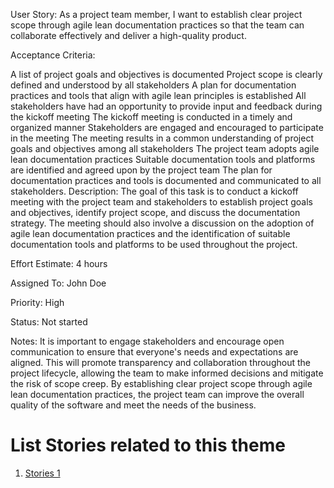 User Story: As a project team member, I want to establish clear project scope through agile lean documentation practices so that the team can collaborate effectively and deliver a high-quality product.

Acceptance Criteria:

A list of project goals and objectives is documented
Project scope is clearly defined and understood by all stakeholders
A plan for documentation practices and tools that align with agile lean principles is established
All stakeholders have had an opportunity to provide input and feedback during the kickoff meeting
The kickoff meeting is conducted in a timely and organized manner
Stakeholders are engaged and encouraged to participate in the meeting
The meeting results in a common understanding of project goals and objectives among all stakeholders
The project team adopts agile lean documentation practices
Suitable documentation tools and platforms are identified and agreed upon by the project team
The plan for documentation practices and tools is documented and communicated to all stakeholders.
Description: The goal of this task is to conduct a kickoff meeting with the project team and stakeholders to establish project goals and objectives, identify project scope, and discuss the documentation strategy. The meeting should also involve a discussion on the adoption of agile lean documentation practices and the identification of suitable documentation tools and platforms to be used throughout the project.

Effort Estimate: 4 hours

Assigned To: John Doe

Priority: High

Status: Not started

Notes: It is important to engage stakeholders and encourage open communication to ensure that everyone's needs and expectations are aligned. This will promote transparency and collaboration throughout the project lifecycle, allowing the team to make informed decisions and mitigate the risk of scope creep. By establishing clear project scope through agile lean documentation practices, the project team can improve the overall quality of the software and meet the needs of the business.


# List Stories related to this theme
1. [Stories 1](documentation/templates/theme/initiatives/epics/stories/tasks/task_template.md)
